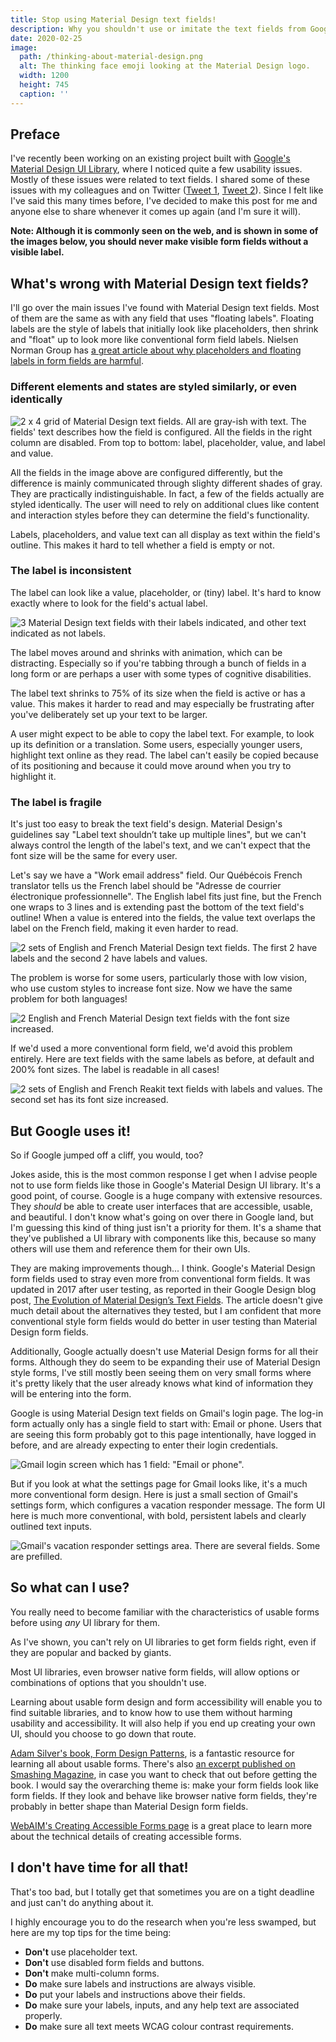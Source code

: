 ```yaml
---
title: Stop using Material Design text fields!
description: Why you shouldn't use or imitate the text fields from Google's Material Design UI library.
date: 2020-02-25
image:
  path: /thinking-about-material-design.png
  alt: The thinking face emoji looking at the Material Design logo.
  width: 1200
  height: 745
  caption: ''
---
```


<!-- TODO: Update date? -->

## Preface
I've recently been working on an existing project built with [Google's Material Design UI Library](https://material.io/), where I noticed quite a few usability issues. Mostly of these issues were related to text fields. I shared some of these issues with my colleagues and on Twitter ([Tweet 1](https://twitter.com/missmatsuko/status/1230564970800111617), [Tweet 2](https://twitter.com/missmatsuko/status/1231438167007354880)). Since I felt like I've said this many times before, I've decided to make this post for me and anyone else to share whenever it comes up again (and I'm sure it will).

**Note: Although it is commonly seen on the web, and is shown in some of the images below, you should never make visible form fields without a visible label.**

## What's wrong with Material Design text fields?
I'll go over the main issues I've found with Material Design text fields. Most of them are the same as with any field that uses "floating labels". Floating labels are the style of labels that initially look like placeholders, then shrink and "float" up to look more like conventional form field labels. Nielsen Norman Group has [a great article about why placeholders and floating labels in form fields are harmful](https://www.nngroup.com/articles/form-design-placeholders/).

### Different elements and states are styled similarly, or even identically

![2 x 4 grid of Material Design text fields. All are gray-ish with text. The fields' text describes how the field is configured. All the fields in the right column are disabled. From top to bottom: label, placeholder, value, and label and value.](./assets/stop-using-material-design-text-fields/material-design-fields-descriptive-text.png)

All the fields in the image above are configured differently, but the difference is mainly communicated through slighty different shades of gray. They are practically indistinguishable. In fact, a few of the fields actually are styled identically. The user will need to rely on additional clues like content and interaction styles before they can determine the field's functionality.

Labels, placeholders, and value text can all display as text within the field's outline. This makes it hard to tell whether a field is empty or not.

### The label is inconsistent
The label can look like a value, placeholder, or (tiny) label. It's hard to know exactly where to look for the field's actual label.

![3 Material Design text fields with their labels indicated, and other text indicated as not labels.](./assets/stop-using-material-design-text-fields/material-design-field-label-position-shade.png)

The label moves around and shrinks with animation, which can be distracting. Especially so if you're tabbing through a bunch of fields in a long form or are perhaps a user with some types of cognitive disabilities.

The label text shrinks to 75% of its size when the field is active or has a value. This makes it harder to read and may especially be frustrating after you've deliberately set up your text to be larger.

A user might expect to be able to copy the label text. For example, to look up its definition or a translation. Some users, especially younger users, highlight text online as they read. The label can't easily be copied because of its positioning and because it could move around when you try to highlight it.

### The label is fragile
It's just too easy to break the text field's design. Material Design's guidelines say "Label text shouldn’t take up multiple lines", but we can't always control the length of the label's text, and we can't expect that the font size will be the same for every user.

Let's say we have a "Work email address" field. Our Québécois French translator tells us the French label should be "Adresse de courrier électronique professionnelle". The English label fits just fine, but the French one wraps to 3 lines and is extending past the bottom of the text field's outline! When a value is entered into the fields, the value text overlaps the label on the French field, making it even harder to read.

![2 sets of English and French Material Design text fields. The first 2 have labels and the second 2 have labels and values.](./assets/stop-using-material-design-text-fields/translated-fields-material-design-without-and-with-value.png)

The problem is worse for some users, particularly those with low vision, who use custom styles to increase font size. Now we have the same problem for both languages!

![2 English and French Material Design text fields with the font size increased.](./assets/stop-using-material-design-text-fields/translated-fields-material-design-large-font-size-with-value.png)

If we'd used a more conventional form field, we'd avoid this problem entirely. Here are text fields with the same labels as before, at default and 200% font sizes. The label is readable in all cases!

![2 sets of English and French Reakit text fields with labels and values. The second set has its font size increased.](./assets/stop-using-material-design-text-fields/translated-fields-reakit-default-and-large-font-size-with-value.png)

## But Google uses it!
<!-- TODO: Break up this wall of text? -->
So if Google jumped off a cliff, you would, too?

Jokes aside, this is the most common response I get when I advise people not to use form fields like those in Google's Material Design UI library. It's a good point, of course. Google is a huge company with extensive resources. They *should* be able to create user interfaces that are accessible, usable, and beautiful. I don't know what's going on over there in Google land, but I'm guessing this kind of thing just isn't a priority for them. It's a shame that they've published a UI library with components like this, because so many others will use them and reference them for their own UIs.

They are making improvements though... I think. Google's Material Design form fields used to stray even more from conventional form fields. It was updated in 2017 after user testing, as reported in their Google Design blog post, [The Evolution of Material Design’s Text Fields](https://medium.com/google-design/the-evolution-of-material-designs-text-fields-603688b3fe03). The article doesn't give much detail about the alternatives they tested, but I am confident that more conventional style form fields would do better in user testing than Material Design form fields.

Additionally, Google actually doesn't use Material Design forms for all their forms. Although they do seem to be expanding their use of Material Design style forms, I've still mostly been seeing them on very small forms where it's pretty likely that the user already knows what kind of information they will be entering into the form.

Google is using Material Design text fields on Gmail's login page. The log-in form actually only has a single field to start with: Email or phone. Users that are seeing this form probably got to this page intentionally, have logged in before, and are already expecting to enter their login credentials.

![Gmail login screen which has 1 field: "Email or phone".](./assets/stop-using-material-design-text-fields/gmail-login.png)

But if you look at what the settings page for Gmail looks like, it's a much more conventional form design. Here is just a small section of Gmail's settings form, which configures a vacation responder message. The form UI here is much more conventional, with bold, persistent labels and clearly outlined text inputs.

![Gmail's vacation responder settings area. There are several fields. Some are prefilled.](./assets/stop-using-material-design-text-fields/gmail-vacation-responder.png)

## So what can I use?
You really need to become familiar with the characteristics of usable forms before using *any* UI library for them.

As I've shown, you can't rely on UI libraries to get form fields right, even if they are popular and backed by giants.

Most UI libraries, even browser native form fields, will allow options or combinations of options that you shouldn't use.

Learning about usable form design and form accessibility will enable you to find suitable libraries, and to know how to use them without harming usability and accessibility. It will also help if you end up creating your own UI, should you choose to go down that route.

[Adam Silver's book, Form Design Patterns](https://formdesignpatterns.com/), is a fantastic resource for learning all about usable forms. There's also [an excerpt published on Smashing Magazine](https://www.smashingmagazine.com/2018/10/form-design-patterns-excerpt-a-registration-form/), in case you want to check that out before getting the book. I would say the overarching theme is: make your form fields look like form fields. If they look and behave like browser native form fields, they're probably in better shape than Material Design form fields.

[WebAIM's Creating Accessible Forms page](https://webaim.org/techniques/forms/) is a great place to learn more about the technical details of creating accessible forms.

## I don't have time for all that!
That's too bad, but I totally get that sometimes you are on a tight deadline and just can't do anything about it.

I highly encourage you to do the research when you're less swamped, but here are my top tips for the time being:
- **Don't** use placeholder text.
- **Don't** use disabled form fields and buttons.
- **Don't** make multi-column forms.
- **Do** make sure labels and instructions are always visible.
- **Do** put your labels and instructions above their fields.
- **Do** make sure your labels, inputs, and any help text are associated properly.
- **Do** make sure all text meets WCAG colour contrast requirements.

<!-- TODO: Mention [Reakit](https://reakit.io/)? Other UI libraries? -->
